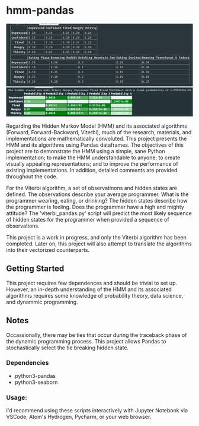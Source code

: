 # hmm-pandas

![alt text](https://raw.githubusercontent.com/summonholmes/hmm-pandas/master/tables.png)
![alt text](https://raw.githubusercontent.com/summonholmes/hmm-pandas/master/output.png)

Regarding the Hidden Markov Model (HMM) and its associated algorithms (Forward, Forward-Backward, Viterbi), much of the research, materials, and implementations are mathematically convoluted.  This project presents the HMM and its algorithms using Pandas dataframes.  The objectives of this project are to demonstrate the HMM using a simple, sane Python implementation; to make the HMM understandable to anyone; to create visually appealing representations; and to improve the performance of existing implementations.  In addition, detailed comments are provided throughout the code.

For the Viterbi algorithm, a set of observatinons and hidden states are defined.  The observations describe your average programmer.  What is the programmer wearing, eating, or drinking?  The hidden states describe how the programmer is feeling.  Does the programmer have a high and mighty attitude?  The 'viterbi_pandas.py' script will predict the most likely sequence of hidden states for the programmer when provided a sequence of observations.

This project is a work in progress, and only the Viterbi algorithm has been completed.  Later on, this project will also attempt to translate the algorithms into their vectorized counterparts.

## Getting Started
This project requires few dependences and should be trivial to set up.  However, an in-depth understanding of the HMM and its associated algorithms requires some knowledge of probability theory, data science, and dynammic programming.

## Notes
Occassionally, there may be ties that occur during the traceback phase of the dynamic programming process.  This project allows Pandas to stochastically select the tie breaking hidden state.

### Dependencies
* python3-pandas
* python3-seaborn

### Usage:
I'd recommend using these scripts interactively with Jupyter Notebook via VSCode, Atom's Hydrogen, Pycharm, or your web browser.
